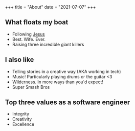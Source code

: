 +++
title = "About"
date = "2021-07-07"
+++

## What floats my boat

- Following [Jesus](https://www.youtube.com/watch?v=p7XRPGzL6kk)
- Best. Wife. Ever.
- Raising three incredible giant killers

## I also like

- Telling stories in a creative way (AKA working in tech)
- Music! Particularly playing drums or the guitar <3
- Wilderness. In more ways than you'd expect!
- Super Smash Bros

## Top three values as a software engineer

- Integrity
- Creativity
- Excellence
